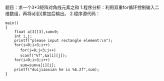 题目：求一个3*3矩阵对角线元素之和 
1.程序分析：利用双重for循环控制输入二维数组，再将a[i][i]累加后输出。
2.程序源代码：
```  
main()
{
	float a[3][3],sum=0;
	int i,j;
	printf("please input rectangle element:\n");
	for(i=0;i<3;i++)
	　 for(j=0;j<3;j++)
	　 scanf("%f",&a[i][j]);
	for(i=0;i<3;i++)
	　 sum=sum+a[i][i];
	printf("duijiaoxian he is %6.2f",sum);
}
```